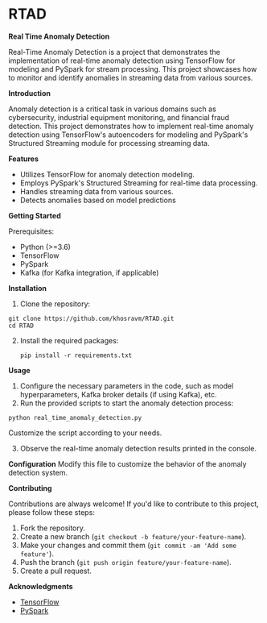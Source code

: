 # RTAD
**Real Time Anomaly Detection**

Real-Time Anomaly Detection is a project that demonstrates the implementation of real-time anomaly detection using TensorFlow for modeling and PySpark for stream processing. This project showcases how to monitor and identify anomalies in streaming data from various sources.

**Introduction**

Anomaly detection is a critical task in various domains such as cybersecurity, industrial equipment monitoring, and financial fraud detection. This project demonstrates how to implement real-time anomaly detection using TensorFlow's autoencoders for modeling and PySpark's Structured Streaming module for processing streaming data.

**Features**

- Utilizes TensorFlow for anomaly detection modeling.
- Employs PySpark's Structured Streaming for real-time data processing.
- Handles streaming data from various sources.
- Detects anomalies based on model predictions

**Getting Started**

Prerequisites:
- Python (>=3.6)
- TensorFlow
- PySpark
- Kafka (for Kafka integration, if applicable)

**Installation**
1. Clone the repository:
   
```
git clone https://github.com/khosravm/RTAD.git
cd RTAD 
```
2. Install the required packages:
   
   `pip install -r requirements.txt`

**Usage**
1. Configure the necessary parameters in the code, such as model hyperparameters, Kafka broker details (if using Kafka), etc.
2. Run the provided scripts to start the anomaly detection process:

`python real_time_anomaly_detection.py`

Customize the script according to your needs.

3. Observe the real-time anomaly detection results printed in the console.

**Configuration**
Modify this file to customize the behavior of the anomaly detection system.

**Contributing**

Contributions are always welcome! If you'd like to contribute to this project, please follow these steps:

1. Fork the repository.
2. Create a new branch (`git checkout -b feature/your-feature-name`).
3. Make your changes and commit them (`git commit -am 'Add some feature'`).
4. Push the branch (`git push origin feature/your-feature-name`).
5. Create a pull request.

**Acknowledgments**

- [TensorFlow](https://www.tensorflow.org/)
- [PySpark](https://spark.apache.org/docs/latest/api/python/index.html)
